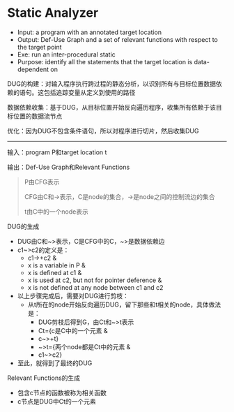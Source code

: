 # Static Analyzer

* Input: a program with an annotated target location
* Output: Def-Use Graph and a set of relevant functions with respect to the target point
* Exe: run an inter-procedural static
* Purpose: identify all the statements that the target location is data-dependent on

DUG的构建：对输入程序执行跨过程的静态分析，以识别所有与目标位置数据依赖的语句。这包括追踪变量从定义到使用的路径

数据依赖收集：基于DUG，从目标位置开始反向遍历程序，收集所有依赖于该目标位置的数据流节点

优化：因为DUG不包含条件语句，所以对程序进行切片，然后收集DUG

---

输入：program P和target location t

输出：Def-Use Graph和Relevant Functions

> P由CFG表示
>
> CFG由C和->表示，C是node的集合，->是node之间的控制流边的集合
>
> t由C中的一个node表示

DUG的生成

* DUG由C和~>表示，C是CFG中的C，~>是数据依赖边
* c1~>c2的定义是：
  * c1->+c2 &
  * x is a variable in P &
  * x is defined at c1 &
  * x is used at c2, but not for pointer deference &
  * x is not defined at any node between c1 and c2
* 以上步骤完成后，需要对DUG进行剪枝：
  * 从t所在的node开始反向遍历DUG，留下那些和t相关的node，具体做法是：
    * DUG剪枝后得到G，由Ct和~>t表示
    * Ct={c是C中的一个元素 &
    * c~>+t}
    * ~>t={两个node都是Ct中的元素 &
    * c1~>c2}
* 至此，就得到了最终的DUG

Relevant Functions的生成

* 包含c节点的函数被称为相关函数
* c节点是DUG中Ct的一个元素
